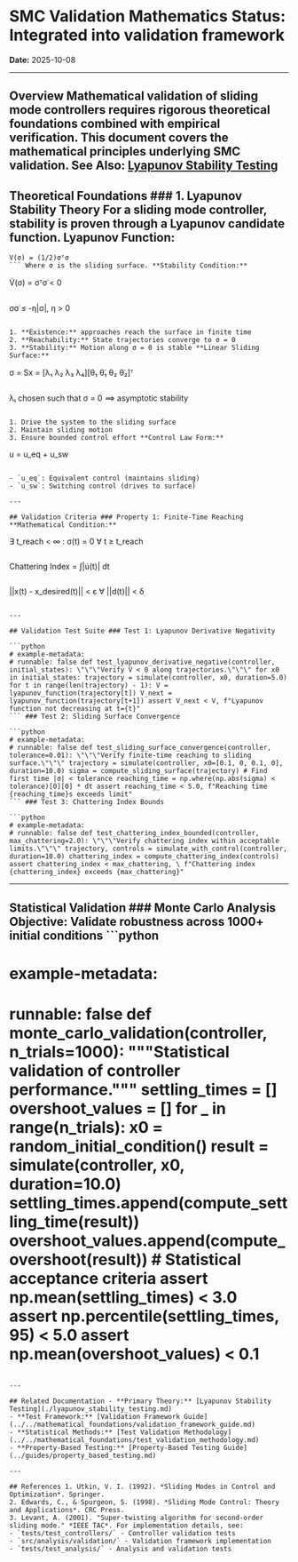 # SMC Validation Mathematics **Status:** Integrated into validation framework

**Date:** 2025-10-08

---

## Overview Mathematical validation of sliding mode controllers requires rigorous theoretical foundations combined with empirical verification. This document covers the mathematical principles underlying SMC validation. **See Also:** [Lyapunov Stability Testing](./lyapunov_stability_testing.md)

## Theoretical Foundations ### 1. Lyapunov Stability Theory For a sliding mode controller, stability is proven through a Lyapunov candidate function. **Lyapunov Function:**

```
V(σ) = (1/2)σᵀσ
``` Where σ is the sliding surface. **Stability Condition:**

```
V̇(σ) = σᵀσ̇ < 0
``` **Reaching Condition:**

```
σσ̇ ≤ -η|σ|, η > 0
``` ### 2. Sliding Surface Design The sliding surface must satisfy:

1. **Existence:** approaches reach the surface in finite time
2. **Reachability:** State trajectories converge to σ = 0
3. **Stability:** Motion along σ = 0 is stable **Linear Sliding Surface:**
```
σ = Sx = [λ₁ λ₂ λ₃ λ₄][θ₁ θ̇₁ θ₂ θ̇₂]ᵀ
``` **Design Criterion:**

```
λᵢ chosen such that σ = 0 ⟹ asymptotic stability
``` ### 3. Control Law Validation The control law must:

1. Drive the system to the sliding surface
2. Maintain sliding motion
3. Ensure bounded control effort **Control Law Form:**
```
u = u_eq + u_sw
``` Where:

- `u_eq`: Equivalent control (maintains sliding)
- `u_sw`: Switching control (drives to surface)

---

## Validation Criteria ### Property 1: Finite-Time Reaching **Mathematical Condition:**

```
∃ t_reach < ∞ : σ(t) = 0 ∀ t ≥ t_reach
``` **Test:** Verify sliding surface crossing in simulation ### Property 2: Chattering Minimization **Metric:**

```
Chattering Index = ∫|u̇(t)| dt
``` **Acceptance Criterion:** CI < 2.0 ### Property 3: Robustness to Disturbances **Disturbance Rejection:**

```
||x(t) - x_desired(t)|| < ε ∀ ||d(t)|| < δ
``` **Test:** Monte Carlo analysis with random disturbances

---

## Validation Test Suite ### Test 1: Lyapunov Derivative Negativity

```python
# example-metadata:
# runnable: false def test_lyapunov_derivative_negative(controller, initial_states): \"\"\"Verify V̇ < 0 along trajectories.\"\"\" for x0 in initial_states: trajectory = simulate(controller, x0, duration=5.0) for t in range(len(trajectory) - 1): V = lyapunov_function(trajectory[t]) V_next = lyapunov_function(trajectory[t+1]) assert V_next < V, f"Lyapunov function not decreasing at t={t}"
``` ### Test 2: Sliding Surface Convergence

```python
# example-metadata:
# runnable: false def test_sliding_surface_convergence(controller, tolerance=0.01): \"\"\"Verify finite-time reaching to sliding surface.\"\"\" trajectory = simulate(controller, x0=[0.1, 0, 0.1, 0], duration=10.0) sigma = compute_sliding_surface(trajectory) # Find first time |σ| < tolerance reaching_time = np.where(np.abs(sigma) < tolerance)[0][0] * dt assert reaching_time < 5.0, f"Reaching time {reaching_time}s exceeds limit"
``` ### Test 3: Chattering Index Bounds

```python
# example-metadata:
# runnable: false def test_chattering_index_bounded(controller, max_chattering=2.0): \"\"\"Verify chattering index within acceptable limits.\"\"\" trajectory, controls = simulate_with_control(controller, duration=10.0) chattering_index = compute_chattering_index(controls) assert chattering_index < max_chattering, \ f"Chattering index {chattering_index} exceeds {max_chattering}"
```

---

## Statistical Validation ### Monte Carlo Analysis **Objective:** Validate robustness across 1000+ initial conditions ```python

# example-metadata:

# runnable: false def monte_carlo_validation(controller, n_trials=1000): \"\"\"Statistical validation of controller performance.\"\"\" settling_times = [] overshoot_values = [] for _ in range(n_trials): x0 = random_initial_condition() result = simulate(controller, x0, duration=10.0) settling_times.append(compute_settling_time(result)) overshoot_values.append(compute_overshoot(result)) # Statistical acceptance criteria assert np.mean(settling_times) < 3.0 assert np.percentile(settling_times, 95) < 5.0 assert np.mean(overshoot_values) < 0.1

```

---

## Related Documentation - **Primary Theory:** [Lyapunov Stability Testing](./lyapunov_stability_testing.md)
- **Test Framework:** [Validation Framework Guide](../../mathematical_foundations/validation_framework_guide.md)
- **Statistical Methods:** [Test Validation Methodology](../../mathematical_foundations/test_validation_methodology.md)
- **Property-Based Testing:** [Property-Based Testing Guide](../guides/property_based_testing.md)

---

## References 1. Utkin, V. I. (1992). *Sliding Modes in Control and Optimization*. Springer.
2. Edwards, C., & Spurgeon, S. (1998). *Sliding Mode Control: Theory and Applications*. CRC Press.
3. Levant, A. (2001). "Super-twisting algorithm for second-order sliding mode." *IEEE TAC*. For implementation details, see:
- `tests/test_controllers/` - Controller validation tests
- `src/analysis/validation/` - Validation framework implementation
- `tests/test_analysis/` - Analysis and validation tests

